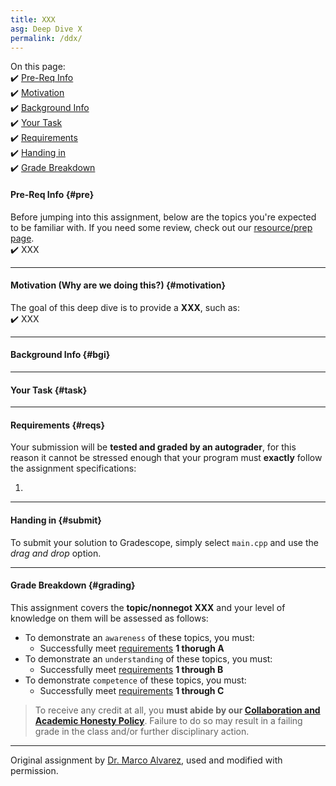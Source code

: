 ```yaml
---
title: XXX
asg: Deep Dive X
permalink: /ddx/
---
```


On this page:  
✔️ [Pre-Req Info](#pre)  
✔️ [Motivation](#motivation)  
✔️ [Background Info](#bgi)  
✔️ [Your Task](#task)  
✔️ [Requirements](#reqs)  
✔️ [Handing in](#submit)  
✔️ [Grade Breakdown](#grading)

#### Pre-Req Info {#pre}
Before jumping into this assignment, below are the topics you're expected to be familiar with. If you need some review, check out our [resource/prep page](/prep).  
✔️ XXX  

---

#### Motivation (Why are we doing this?) {#motivation}
The goal of this deep dive is to provide a **XXX**, such as:  
✔️ XXX  

---

#### Background Info {#bgi}

---

#### Your Task {#task}


---

#### Requirements {#reqs}
Your submission will be **tested and graded by an autograder**, for this reason it cannot be stressed enough that your program must **exactly** follow the assignment specifications:  

1. 
---

#### Handing in {#submit}
To submit your solution to Gradescope, simply select `main.cpp` and use the *drag and drop* option.

---

#### Grade Breakdown {#grading}
This assignment covers the **topic/nonnegot XXX** and your level of knowledge on them will be assessed as follows: 
- To demonstrate an `awareness` of these topics, you must:
    - Successfully meet [requirements](#reqs) **1 thorugh A**
- To demonstrate an `understanding` of these topics, you must:
    - Successfully meet [requirements](#reqs) **1 through B**
- To demonstrate `competence` of these topics, you must:
    - Successfully meet [requirements](#reqs) **1 through C**

> To receive any credit at all, you **must abide by our [Collaboration and Academic Honesty Policy](/policies/#integrity)**. Failure to do so may result in a failing grade in the class and/or further disciplinary action.

---

Original assignment by [Dr. Marco Alvarez](https://homepage.cs.uri.edu/~malvarez/), used and modified with permission.
